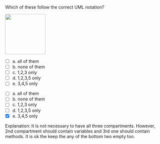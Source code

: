 <panel header=":lock::key: Which of these follow the correct UML notation?">
<question>

Which of these follow the correct UML notation?

<img src="{{baseUrl}}/uml/classDiagrams/classes/what/images/chooseNotation.jpg" height="130" />
<p/>

- [ ] a. all of them
- [ ] b. none of them
- [ ] c. 1,2,3 only
- [ ] d. 1,2,3,5 only
- [ ] e. 3,4,5 only

<div slot="answer">

- [ ] a. all of them
- [ ] b. none of them
- [ ] c. 1,2,3 only
- [ ] d. 1,2,3,5 only
- [x] e. 3,4,5 only

Explanation: It is not necessary to have all three compartments. However, 2nd compartment should contain variables and 3rd one should contain methods. It is ok the keep the any of the bottom two empty too.

</div>
</question>
</panel>
